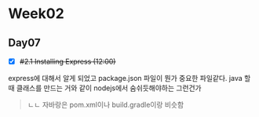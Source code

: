 # Week02

## Day07
- [x] ~~#2.1 Installing Express (12:00)~~

express에 대해서 알게 되었고 
package.json 파일이 뭔가 중요한 파일같다.
java 할때 클래스를 만드는 거와 같이 nodejs에서 숨쉬듯해야하는 그런건가
> ㄴㄴ 자바랑은 pom.xml이나 build.gradle이랑 비슷함





